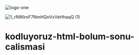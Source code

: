 ![logo-one](https://user-images.githubusercontent.com/79155927/147276338-dfd7cb8f-22c6-4af6-bc5a-692644c42f62.png)

![1_rNWiroF7NmHQnVxVeHhaqQ (1)](https://user-images.githubusercontent.com/79155927/147277724-f6024a99-0501-41f8-bd5f-e6dc0b7c4356.png)

# kodluyoruz-html-bolum-sonu-calismasi


